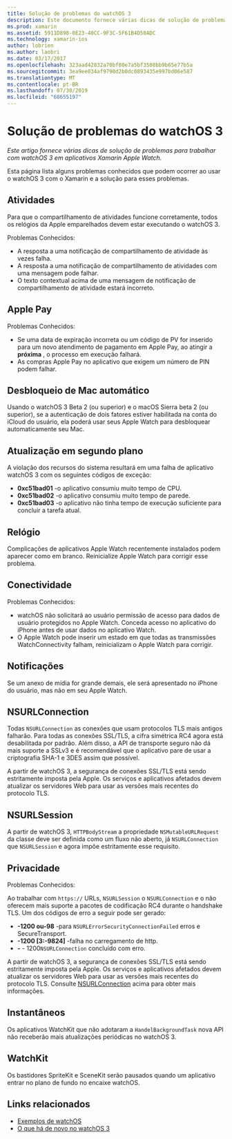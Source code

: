 ```yaml
---
title: Solução de problemas do watchOS 3
description: Este documento fornece várias dicas de solução de problemas úteis ao trabalhar com o watchOS 3 no Xamarin. Dicas relacionadas a atividades, Apple Pay, atualização em segundo plano, NSURLConnection, privacidade e muito mais.
ms.prod: xamarin
ms.assetid: 5911D898-0E23-40CC-9F3C-5F61B4D50ADC
ms.technology: xamarin-ios
author: lobrien
ms.author: laobri
ms.date: 03/17/2017
ms.openlocfilehash: 323aad42832a70bf80e7a5bf3508bb9b65e77b5a
ms.sourcegitcommit: 3ea9ee034af9790d2b0dc0893435e997bd06e587
ms.translationtype: MT
ms.contentlocale: pt-BR
ms.lasthandoff: 07/30/2019
ms.locfileid: "68655197"
---
```

# <a name="watchos-3-troubleshooting"></a>Solução de problemas do watchOS 3

_Este artigo fornece várias dicas de solução de problemas para trabalhar com watchOS 3 em aplicativos Xamarin Apple Watch._

Esta página lista alguns problemas conhecidos que podem ocorrer ao usar o watchOS 3 com o Xamarin e a solução para esses problemas.

## <a name="activities"></a>Atividades

Para que o compartilhamento de atividades funcione corretamente, todos os relógios da Apple emparelhados devem estar executando o watchOS 3.

Problemas Conhecidos:

- A resposta a uma notificação de compartilhamento de atividade às vezes falha.
- A resposta a uma notificação de compartilhamento de atividades com uma mensagem pode falhar.
- O texto contextual acima de uma mensagem de notificação de compartilhamento de atividade estará incorreto.

## <a name="apple-pay"></a>Apple Pay

Problemas Conhecidos:

- Se uma data de expiração incorreta ou um código de PV for inserido para um novo atendimento de pagamento em Apple Pay, ao atingir a **próxima** , o processo em execução falhará.
- As compras Apple Pay no aplicativo que exigem um número de PIN podem falhar.

## <a name="auto-mac-unlock"></a>Desbloqueio de Mac automático

Usando o watchOS 3 Beta 2 (ou superior) e o macOS Sierra beta 2 (ou superior), se a autenticação de dois fatores estiver habilitada na conta do iCloud do usuário, ela poderá usar seus Apple Watch para desbloquear automaticamente seu Mac.

## <a name="background-refresh"></a>Atualização em segundo plano

A violação dos recursos do sistema resultará em uma falha de aplicativo watchOS 3 com os seguintes códigos de exceção:

- **0xc51bad01** -o aplicativo consumiu muito tempo de CPU.
- **0xc51bad02** -o aplicativo consumiu muito tempo de parede.
- **0xc51bad03** -o aplicativo não tinha tempo de execução suficiente para concluir a tarefa atual.

## <a name="clock"></a>Relógio

Complicações de aplicativos Apple Watch recentemente instalados podem aparecer como em branco. Reinicialize Apple Watch para corrigir esse problema.

## <a name="connectivity"></a>Conectividade

Problemas Conhecidos:

- watchOS não solicitará ao usuário permissão de acesso para dados de usuário protegidos no Apple Watch. Conceda acesso no aplicativo do iPhone antes de usar dados no aplicativo Watch.
- O Apple Watch pode inserir um estado em que todas as transmissões WatchConnectivity falham, reinicializam o Apple Watch para corrigir.

## <a name="notifications"></a>Notificações

Se um anexo de mídia for grande demais, ele será apresentado no iPhone do usuário, mas não em seu Apple Watch.

## <a name="nsurlconnection"></a>NSURLConnection

Todas `NSURLConnection` as conexões que usam protocolos TLS mais antigos falharão. Para todas as conexões SSL/TLS, a cifra simétrica RC4 agora está desabilitada por padrão. Além disso, a API de transporte seguro não dá mais suporte a SSLv3 e é recomendável que o aplicativo pare de usar a criptografia SHA-1 e 3DES assim que possível.

A partir de watchOS 3, a segurança de conexões SSL/TLS está sendo estritamente imposta pela Apple. Os serviços e aplicativos afetados devem atualizar os servidores Web para usar as versões mais recentes do protocolo TLS.

## <a name="nsurlsession"></a>NSURLSession

A partir de watchOS 3, `HTTPBodyStream` a propriedade `NSMutableURLRequest` da classe deve ser definida como um fluxo não aberto, já `NSURLConnection` que `NSURLSession` e agora impõe estritamente esse requisito.

## <a name="privacy"></a>Privacidade

Problemas Conhecidos:

Ao trabalhar com `https://` URLs, `NSURLSession` o `NSURLConnection` e o não oferecem mais suporte a pacotes de codificação RC4 durante o handshake TLS. Um dos códigos de erro a seguir pode ser gerado:

- **-1200 ou-98** -para `NSURLErrorSecurityConnectionFailed` erros e SecureTransport.
- **-1200 [3:-9824]** -falha no carregamento de http.
- **-**  -  1200`NSURLConnection` concluído com erro.

A partir de watchOS 3, a segurança de conexões SSL/TLS está sendo estritamente imposta pela Apple. Os serviços e aplicativos afetados devem atualizar os servidores Web para usar as versões mais recentes do protocolo TLS. Consulte [NSURLConnection](#nsurlconnection) acima para obter mais informações.

## <a name="snapshots"></a>Instantâneos

Os aplicativos WatchKit que não adotaram a `HandelBackgroundTask` nova API não receberão mais atualizações periódicas no watchOS 3. 

## <a name="watchkit"></a>WatchKit

Os bastidores SpriteKit e SceneKit serão pausados quando um aplicativo entrar no plano de fundo no encaixe watchOS.

## <a name="related-links"></a>Links relacionados

- [Exemplos de watchOS](https://docs.microsoft.com/samples/browse/?products=xamarin&term=Xamarin.iOS+watchOS)
- [O que há de novo no watchOS 3](https://developer.apple.com/library/prerelease/content/releasenotes/General/WhatsNewInwatchOS/Articles/watchOS3.html#//apple_ref/doc/uid/TP40017085-SW1)
